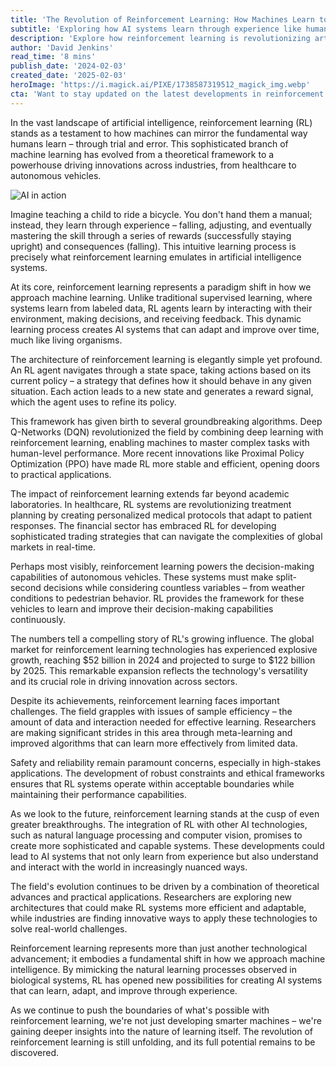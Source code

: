 ```yaml
---
title: 'The Revolution of Reinforcement Learning: How Machines Learn to Make Decisions Like Humans'
subtitle: 'Exploring how AI systems learn through experience like humans do'
description: 'Explore how reinforcement learning is revolutionizing artificial intelligence by enabling machines to learn through experience, similar to human learning processes. From healthcare to autonomous vehicles, discover how this technology is reshaping industries and pushing the boundaries of what''s possible in AI.'
author: 'David Jenkins'
read_time: '8 mins'
publish_date: '2024-02-03'
created_date: '2025-02-03'
heroImage: 'https://i.magick.ai/PIXE/1738587319512_magick_img.webp'
cta: 'Want to stay updated on the latest developments in reinforcement learning and AI? Follow us on LinkedIn for exclusive insights, expert analysis, and breaking news in the world of artificial intelligence.'
---
```


In the vast landscape of artificial intelligence, reinforcement learning (RL) stands as a testament to how machines can mirror the fundamental way humans learn – through trial and error. This sophisticated branch of machine learning has evolved from a theoretical framework to a powerhouse driving innovations across industries, from healthcare to autonomous vehicles.

![AI in action](https://i.magick.ai/PIXE/1738587319516_magick_img.webp)

Imagine teaching a child to ride a bicycle. You don't hand them a manual; instead, they learn through experience – falling, adjusting, and eventually mastering the skill through a series of rewards (successfully staying upright) and consequences (falling). This intuitive learning process is precisely what reinforcement learning emulates in artificial intelligence systems.

At its core, reinforcement learning represents a paradigm shift in how we approach machine learning. Unlike traditional supervised learning, where systems learn from labeled data, RL agents learn by interacting with their environment, making decisions, and receiving feedback. This dynamic learning process creates AI systems that can adapt and improve over time, much like living organisms.

The architecture of reinforcement learning is elegantly simple yet profound. An RL agent navigates through a state space, taking actions based on its current policy – a strategy that defines how it should behave in any given situation. Each action leads to a new state and generates a reward signal, which the agent uses to refine its policy.

This framework has given birth to several groundbreaking algorithms. Deep Q-Networks (DQN) revolutionized the field by combining deep learning with reinforcement learning, enabling machines to master complex tasks with human-level performance. More recent innovations like Proximal Policy Optimization (PPO) have made RL more stable and efficient, opening doors to practical applications.

The impact of reinforcement learning extends far beyond academic laboratories. In healthcare, RL systems are revolutionizing treatment planning by creating personalized medical protocols that adapt to patient responses. The financial sector has embraced RL for developing sophisticated trading strategies that can navigate the complexities of global markets in real-time.

Perhaps most visibly, reinforcement learning powers the decision-making capabilities of autonomous vehicles. These systems must make split-second decisions while considering countless variables – from weather conditions to pedestrian behavior. RL provides the framework for these vehicles to learn and improve their decision-making capabilities continuously.

The numbers tell a compelling story of RL's growing influence. The global market for reinforcement learning technologies has experienced explosive growth, reaching $52 billion in 2024 and projected to surge to $122 billion by 2025. This remarkable expansion reflects the technology's versatility and its crucial role in driving innovation across sectors.

Despite its achievements, reinforcement learning faces important challenges. The field grapples with issues of sample efficiency – the amount of data and interaction needed for effective learning. Researchers are making significant strides in this area through meta-learning and improved algorithms that can learn more effectively from limited data.

Safety and reliability remain paramount concerns, especially in high-stakes applications. The development of robust constraints and ethical frameworks ensures that RL systems operate within acceptable boundaries while maintaining their performance capabilities.

As we look to the future, reinforcement learning stands at the cusp of even greater breakthroughs. The integration of RL with other AI technologies, such as natural language processing and computer vision, promises to create more sophisticated and capable systems. These developments could lead to AI systems that not only learn from experience but also understand and interact with the world in increasingly nuanced ways.

The field's evolution continues to be driven by a combination of theoretical advances and practical applications. Researchers are exploring new architectures that could make RL systems more efficient and adaptable, while industries are finding innovative ways to apply these technologies to solve real-world challenges.

Reinforcement learning represents more than just another technological advancement; it embodies a fundamental shift in how we approach machine intelligence. By mimicking the natural learning processes observed in biological systems, RL has opened new possibilities for creating AI systems that can learn, adapt, and improve through experience.

As we continue to push the boundaries of what's possible with reinforcement learning, we're not just developing smarter machines – we're gaining deeper insights into the nature of learning itself. The revolution of reinforcement learning is still unfolding, and its full potential remains to be discovered.